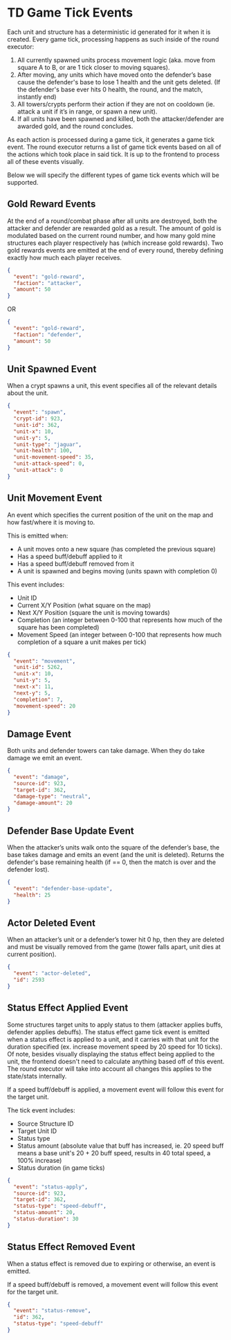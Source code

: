 # TD Game Tick Events

Each unit and structure has a deterministic id generated for it when it is created. Every game tick, processing happens as such inside of the round executor:

1. All currently spawned units process movement logic (aka. move from square A to B, or are 1 tick closer to moving squares).
2. After moving, any units which have moved onto the defender’s base cause the defender's base to lose 1 health and the unit gets deleted. (If the defender's base ever hits 0 health, the round, and the match, instantly end)
3. All towers/crypts perform their action if they are not on cooldown (ie. attack a unit if it’s in range, or spawn a new unit).
4. If all units have been spawned and killed, both the attacker/defender are awarded gold, and the round concludes.

As each action is processed during a game tick, it generates a game tick event. The round executor returns a list of game tick events based on all of the actions which took place in said tick. It is up to the frontend to process all of these events visually.

Below we will specify the different types of game tick events which will be supported.

## Gold Reward Events

At the end of a round/combat phase after all units are destroyed, both the attacker and defender are rewarded gold as a result. The amount of gold is modulated based on the current round number, and how many gold mine structures each player respectively has (which increase gold rewards). Two gold rewards events are emitted at the end of every round, thereby defining exactly how much each player receives.

```json
{
  "event": "gold-reward",
  "faction": "attacker",
  "amount": 50
}
```

OR

```json
{
  "event": "gold-reward",
  "faction": "defender",
  "amount": 50
}
```

## Unit Spawned Event

When a crypt spawns a unit, this event specifies all of the relevant details about the unit.

```json
{
  "event": "spawn",
  "crypt-id": 923,
  "unit-id": 362,
  "unit-x": 10,
  "unit-y": 5,
  "unit-type": "jaguar",
  "unit-health": 100,
  "unit-movement-speed": 35,
  "unit-attack-speed": 0,
  "unit-attack": 0
}
```

## Unit Movement Event

An event which specifies the current position of the unit on the map and how fast/where it is moving to.

This is emitted when:

- A unit moves onto a new square (has completed the previous square)
- Has a speed buff/debuff applied to it
- Has a speed buff/debuff removed from it
- A unit is spawned and begins moving (units spawn with completion 0)

This event includes:

- Unit ID
- Current X/Y Position (what square on the map)
- Next X/Y Position (square the unit is moving towards)
- Completion (an integer between 0-100 that represents how much of the square has been completed)
- Movement Speed (an integer between 0-100 that represents how much completion of a square a unit makes per tick)

```json
{
  "event": "movement",
  "unit-id": 5262,
  "unit-x": 10,
  "unit-y": 5,
  "next-x": 11,
  "next-y": 5,
  "completion": 7,
  "movement-speed": 20
}
```

## Damage Event

Both units and defender towers can take damage. When they do take damage we emit an event.

```json
{
  "event": "damage",
  "source-id": 923,
  "target-id": 362,
  "damage-type": "neutral",
  "damage-amount": 20
}
```

## Defender Base Update Event

When the attacker’s units walk onto the square of the defender’s base, the base takes damage and emits an event (and the unit is deleted).
Returns the defender's base remaining health (if == 0, then the match is over and the defender lost).

```json
{
  "event": "defender-base-update",
  "health": 25
}
```

## Actor Deleted Event

When an attacker’s unit or a defender’s tower hit 0 hp, then they are deleted and must be visually removed from the game (tower falls apart, unit dies at current position).

```json
{
  "event": "actor-deleted",
  "id": 2593
}
```

## Status Effect Applied Event

Some structures target units to apply status to them (attacker applies buffs, defender applies debuffs). The status effect game tick event is emitted when a status effect is applied to a unit, and it carries with that unit for the duration specified (ex. increase movement speed by 20 speed for 10 ticks). Of note, besides visually displaying the status effect being applied to the unit, the frontend doesn't need to calculate anything based off of this event. The round executor will take into account all changes this applies to the state/stats internally.

If a speed buff/debuff is applied, a movement event will follow this event for the target unit.

The tick event includes:

- Source Structure ID
- Target Unit ID
- Status type
- Status amount (absolute value that buff has increased, ie. 20 speed buff means a base unit's 20 + 20 buff speed, results in 40 total speed, a 100% increase)
- Status duration (in game ticks)

```json
{
  "event": "status-apply",
  "source-id": 923,
  "target-id": 362,
  "status-type": "speed-debuff",
  "status-amount": 20,
  "status-duration": 30
}
```

## Status Effect Removed Event

When a status effect is removed due to expiring or otherwise, an event is emitted.

If a speed buff/debuff is removed, a movement event will follow this event for the target unit.

```json
{
  "event": "status-remove",
  "id": 362,
  "status-type": "speed-debuff"
}
```
